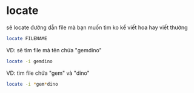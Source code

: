 # locate

sẽ locate đường dẫn file mà bạn muốn tìm ko kể viết hoa hay viết thường

```bash
locate FILENAME
```

VD: sẽ tìm file mà tên chứa "gemdino"

```bash
locate -i gemdino
```

VD: tìm file chứa "gem" và "dino"

```bash
locate -i *gem*dino
```
